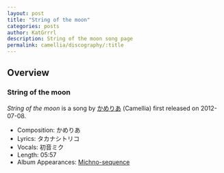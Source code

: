 ```yaml
---
layout: post
title: "String of the moon"
categories: posts
author: KatGrrrl
description: String of the moon song page
permalink: camellia/discography/:title
---
```


## Overview

### String of the moon

*String of the moon* is a song by [かめりあ](/camellia) (Camellia) first released on 2012-07-08.

* Composition: かめりあ
* Lyrics: タカナシトリコ
* Vocals: 初音ミク
* Length: 05:57
* Album Appearances: [Michno-sequence](/camellia/albums/Michno-sequence)
